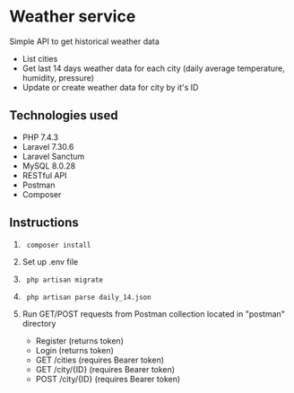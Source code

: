 # Weather service

Simple API to get historical weather data
- List cities
- Get last 14 days weather data for each city (daily average temperature, humidity, pressure)
- Update or create weather data for city by it's ID

## Technologies used
* PHP 7.4.3
* Laravel 7.30.6
* Laravel Sanctum
* MySQL 8.0.28
* RESTful API
* Postman
* Composer

## Instructions
1. 		composer install
2. Set up .env file
3. 		php artisan migrate
4. 		php artisan parse daily_14.json
5. Run GET/POST requests from Postman collection located in "postman" directory

    * Register (returns token)
    * Login (returns token)
    * GET /cities (requires Bearer token)
    * GET /city/{ID} (requires Bearer token)
    * POST /city/{ID} (requires Bearer token)

